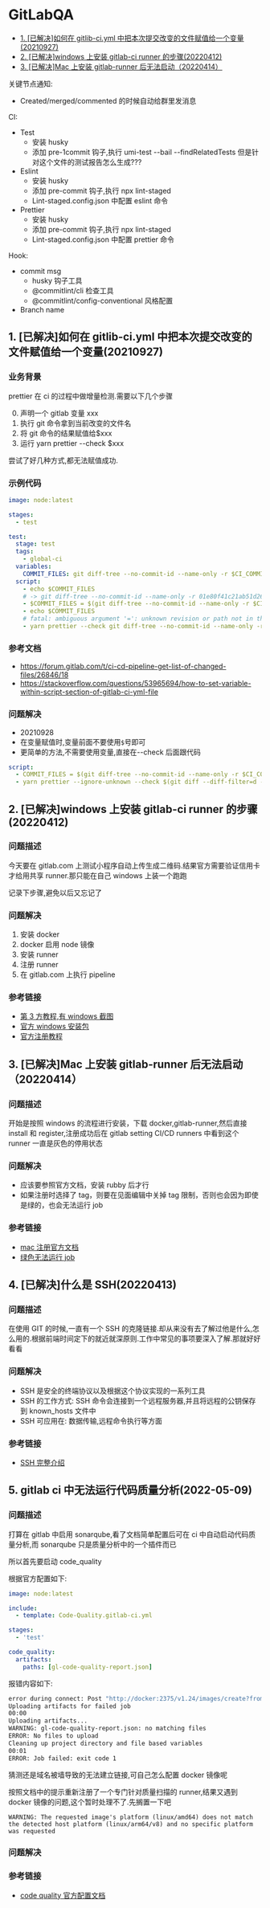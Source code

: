 # GitLabQA

- [1. [已解决]如何在 gitlib-ci.yml 中把本次提交改变的文件赋值给一个变量(20210927)](#1-已解决如何在-gitlib-ciyml-中把本次提交改变的文件赋值给一个变量20210927)
- [2. [已解决]windows 上安装 gitlab-ci runner 的步骤(20220412)](#2-已解决windows-上安装-gitlab-ci-runner-的步骤20220412)
- [3. [已解决]Mac 上安装 gitlab-runner 后无法启动（20220414）](#3-已解决mac上安装gitlab-runner后无法启动20220414)

关键节点通知:

- Created/merged/commented 的时候自动给群里发消息

CI:

- Test
  - 安装 husky
  - 添加 pre-1commit 钩子,执行 umi-test --bail --findRelatedTests 但是针对这个文件的测试报告怎么生成???
- Eslint
  - 安装 husky
  - 添加 pre-commit 钩子,执行 npx lint-staged
  - Lint-staged.config.json 中配置 eslint 命令
- Prettier
  - 安装 husky
  - 添加 pre-commit 钩子,执行 npx lint-staged
  - Lint-staged.config.json 中配置 prettier 命令

Hook:

- commit msg
  - husky 钩子工具
  - @commitlint/cli 检查工具
  - @commitlint/config-conventional 风格配置
- Branch name

## 1. [已解决]如何在 gitlib-ci.yml 中把本次提交改变的文件赋值给一个变量(20210927)

### 业务背景

prettier 在 ci 的过程中做增量检测.需要以下几个步骤

0. 声明一个 gitlab 变量 xxx
1. 执行 git 命令拿到当前改变的文件名
2. 将 git 命令的结果赋值给$xxx
3. 运行 yarn prettier --check $xxx

尝试了好几种方式,都无法赋值成功.

### 示例代码

```yaml
image: node:latest

stages:
  - test

test:
  stage: test
  tags:
    - global-ci
  variables:
    COMMIT_FILES: git diff-tree --no-commit-id --name-only -r $CI_COMMIT_SHA
  script:
    - echo $COMMIT_FILES
    # -> git diff-tree --no-commit-id --name-only -r 01e80f41c21ab51d26b98988fbdb9fffae2f69bf
    - $COMMIT_FILES = $(git diff-tree --no-commit-id --name-only -r $CI_COMMIT_SHA)
    - echo $COMMIT_FILES
    # fatal: ambiguous argument '=': unknown revision or path not in the working tree.
    - yarn prettier --check git diff-tree --no-commit-id --name-only -r $CI_COMMIT_SHA
```

### 参考文档

- https://forum.gitlab.com/t/ci-cd-pipeline-get-list-of-changed-files/26846/18
- https://stackoverflow.com/questions/53965694/how-to-set-variable-within-script-section-of-gitlab-ci-yml-file

### 问题解决

- 20210928
- 在变量赋值时,变量前面不要使用`$`号即可
- 更简单的方法,不需要使用变量,直接在--check 后面跟代码

```yaml
script:
  - COMMIT_FILES = $(git diff-tree --no-commit-id --name-only -r $CI_COMMIT_SHA)
  - yarn prettier --ignore-unknown --check $(git diff --diff-filter=d --no-commit-id --name-only -r $CI_COMMIT_BEFORE_SHA HEAD)
```

## 2. [已解决]windows 上安装 gitlab-ci runner 的步骤(20220412)

### 问题描述

今天要在 gitlab.com 上测试小程序自动上传生成二维码.结果官方需要验证信用卡才给用共享 runner.那只能在自己 windows 上装一个跑跑

记录下步骤,避免以后又忘记了

### 问题解决

1. 安装 docker
2. docker 启用 node 镜像
3. 安装 runner
4. 注册 runner
5. 在 gitlab.com 上执行 pipeline

### 参考链接

- [第 3 方教程,有 windows 截图](https://techdirectarchive.com/2021/09/28/how-to-install-register-and-start-gitlab-runner-on-windows/)
- [官方 windows 安装包](https://docs.gitlab.com/runner/install/index.html)
- [官方注册教程](https://docs.gitlab.com/runner/register/#windows)

## 3. [已解决]Mac 上安装 gitlab-runner 后无法启动（20220414）

### 问题描述

开始是按照 windows 的流程进行安装，下载 docker,gitlab-runner,然后直接 install 和 register,注册成功后在 gitlab setting CI/CD runners 中看到这个 runner 一直是灰色的停用状态

### 问题解决

- 应该要参照官方文档，安装 rubby 后才行
- 如果注册时选择了 tag，则要在见面编辑中关掉 tag 限制，否则也会因为即使是绿的，也会无法运行 job

### 参考链接

- [mac 注册官方文档](https://docs.gitlab.com/runner/configuration/macos_setup.html)
- [绿色无法运行 job](https://stackoverflow.com/questions/53370840/this-job-is-stuck-because-the-project-doesnt-have-any-runners-online-assigned/53371027#53371027)

## 4. [已解决]什么是 SSH(20220413)

### 问题描述

在使用 GIT 的时候,一直有一个 SSH 的克隆链接.却从来没有去了解过他是什么,怎么用的.根据前端时间定下的就近就深原则.工作中常见的事项要深入了解.那就好好看看

### 问题解决

- SSH 是安全的终端协议以及根据这个协议实现的一系列工具
- SSH 的工作方式: SSH 命令会连接到一个远程服务器,并且将远程的公钥保存到 known_hosts 文件中
- SSH 可应用在: 数据传输,远程命令执行等方面

### 参考链接

- [SSH 完整介绍](https://www.techtarget.com/searchsecurity/definition/Secure-Shell)

## 5. gitlab ci 中无法运行代码质量分析(2022-05-09)

### 问题描述

打算在 gitlab 中启用 sonarqube,看了文档简单配置后可在 ci 中自动启动代码质量分析,而 sonarqube 只是质量分析中的一个插件而已

所以首先要启动 code_quality

根据官方配置如下:

```yaml
image: node:latest

include:
  - template: Code-Quality.gitlab-ci.yml

stages:
  - 'test'

code_quality:
  artifacts:
    paths: [gl-code-quality-report.json]
```

报错内容如下:

```bash
error during connect: Post "http://docker:2375/v1.24/images/create?fromImage=registry.gitlab.com%2Fgitlab-org%2Fci-cd%2Fcodequality&tag=0.85.26": dial tcp: lookup docker on 192.168.65.5:53: no such host
Uploading artifacts for failed job
00:00
Uploading artifacts...
WARNING: gl-code-quality-report.json: no matching files
ERROR: No files to upload
Cleaning up project directory and file based variables
00:01
ERROR: Job failed: exit code 1
```

猜测还是域名被墙导致的无法建立链接,可自己怎么配置 docker 镜像呢

按照文档中的提示重新注册了一个专门针对质量扫描的 runner,结果又遇到 docker 镜像的问题,这个暂时处理不了.先搁置一下吧

```shell
WARNING: The requested image's platform (linux/amd64) does not match the detected host platform (linux/arm64/v8) and no specific platform was requested
```

### 问题解决

### 参考链接

- [code quality 官方配置文档](https://docs.gitlab.com/ee/user/project/merge_requests/code_quality.html#code-quality-widget)
